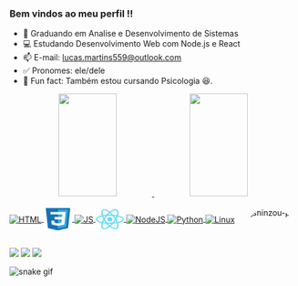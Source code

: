 ### Bem vindos ao meu perfil !!

- 📖 Graduando em Analise e Desenvolvimento de Sistemas
- 💻 Estudando Desenvolvimento Web com Node.js e React
- 📫 E-mail: lucas.martins559@outlook.com
- ✅ Pronomes: ele/dele
- 🧠 Fun fact: Também estou cursando Psicologia 😆.

<div align="center">
  <a href="https://github.com/lmartins12">
  <img width="45%" height="180em" src="https://github-readme-stats.vercel.app/api?username=lmartins12&show_icons=true&theme=github_dark&include_all_commits=true&count_private=true"/>
  <img width="45%" height="180em" src="https://github-readme-stats.vercel.app/api/top-langs/?username=lmartins12&layout=compact&langs_count=7&theme=github_dark"/>
</div>
  
<div style="display: inline_block"><br>

  <img align="center" alt="HTML" height="40" width="50" src="https://cdn.jsdelivr.net/gh/devicons/devicon/icons/html5/html5-original.svg">
  <img align="center" alt="CSS" height="40" width="50" src="https://raw.githubusercontent.com/devicons/devicon/master/icons/css3/css3-original.svg">
  <img align="center" alt="JS" height="40" width="50" src="https://cdn.jsdelivr.net/gh/devicons/devicon/icons/javascript/javascript-original.svg">
  <img align="center" alt="React" height="40" width="50" src="https://raw.githubusercontent.com/devicons/devicon/master/icons/react/react-original.svg">
  <img align="center" alt="NodeJS" height="40" width="50" src="https://cdn.jsdelivr.net/gh/devicons/devicon/icons/nodejs/nodejs-original.svg"> 
  <img align="center" alt="Python" height="40" width="50" src="https://cdn.jsdelivr.net/gh/devicons/devicon/icons/python/python-original.svg"> 
  <img align="center" alt="Linux" height="40" width="50" src="https://cdn.jsdelivr.net/gh/devicons/devicon/icons/linux/linux-original.svg">
  <img align="right" alt="shinzou-pic" height="150" style="border-radius:50px;" src="https://media.discordapp.net/attachments/740021704444608544/1015119703489908816/shingeki.png?width=500&height=550">
</div>
  
##

<div>       
  <a href="https://www.linkedin.com/in/lucas-martins-0743b1190/" target="_blank"><img src="https://img.shields.io/badge/-LinkedIn-%230077B5?style=for-the-badge&logo=linkedin&logoColor=white" target="_blank"></a> 
  <a href="https://www.instagram.com/l.martins12/" target="_blank"><img src="https://img.shields.io/badge/-Instagram-%23E4405F?style=for-the-badge&logo=instagram&logoColor=white" target="_blank"></a>
  <a href = "mailto:lucas.martins559@outlook.com"><img src="https://img.shields.io/badge/Microsoft_Outlook-0078D4?style=for-the-badge&logo=microsoft-outlook&logoColor=white"></a>

 ![snake gif](https://github.com/lmartins12/lmartins12/blob/output/github-contribution-grid-snake.svg)
 
</div>
  
  
